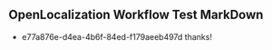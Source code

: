 ## OpenLocalization Workflow Test MarkDown
* e77a876e-d4ea-4b6f-84ed-f179aeeb497d thanks!

<!--HONumber=Aug16_HO4-->


